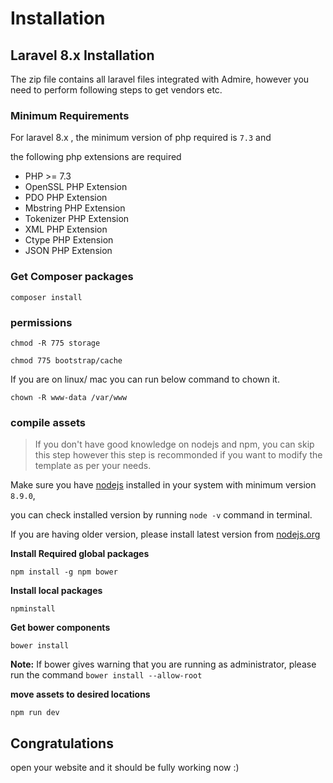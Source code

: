 # Installation

## Laravel 8.x Installation

The zip file contains all laravel files integrated with Admire, however you need to perform following steps to get vendors etc.

### Minimum Requirements

For laravel 8.x , the minimum version of php required is `7.3` and

the following php extensions are required

* PHP &gt;= 7.3
* OpenSSL PHP Extension
* PDO PHP Extension
* Mbstring PHP Extension
* Tokenizer PHP Extension
* XML PHP Extension
* Ctype PHP Extension
* JSON PHP Extension

### Get Composer packages

`composer install`

### permissions

```text
chmod -R 775 storage

chmod 775 bootstrap/cache
```

If you are on linux/ mac you can run below command to chown it.

```text
chown -R www-data /var/www
```

### compile assets

> If you don't have good knowledge on nodejs and npm, you can skip this step however this step is recommonded if you want to modify the template as per your needs.

Make sure you have [nodejs](https://nodejs.org) installed in your system with minimum version `8.9.0`,

you can check installed version by running `node -v` command in terminal.

If you are having older version, please install latest version from [nodejs.org](http://nodejs.org/)

 **Install Required global packages** 

`npm install -g npm bower`

 **Install local packages** 

`npminstall`

 **Get bower components** 

`bower install`

 **Note:** If bower gives warning that you are running as administrator, please run the command `bower install --allow-root`

 **move assets to desired locations** 

`npm run dev`

## Congratulations

open your website and it should be fully working now :\)

